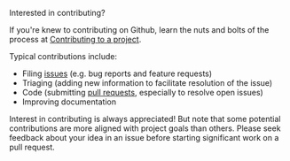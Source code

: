 Interested in contributing?

If you're knew to contributing on Github, learn the nuts and bolts of the process
at [Contributing to a project](https://docs.github.com/en/get-started/exploring-projects-on-github/contributing-to-a-project).

Typical contributions include:
- Filing [issues]([url](https://github.com/mdhaber/marray/issues))
  (e.g. bug reports and feature requests)
- Triaging (adding new information to facilitate resolution of the issue)
- Code (submitting [pull requests]([url](https://github.com/mdhaber/marray/pulls)),
  especially to resolve open issues)
- Improving documentation

Interest in contributing is always appreciated! But note that some potential
contributions are more aligned with project goals than others. Please seek
feedback about your idea in an issue before starting significant work on a
pull request.
